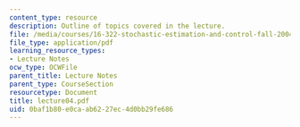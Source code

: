 ```yaml
---
content_type: resource
description: Outline of topics covered in the lecture.
file: /media/courses/16-322-stochastic-estimation-and-control-fall-2004/0baf1b80e0caab6227ec4d0bb29fe686_lecture04.pdf
file_type: application/pdf
learning_resource_types:
- Lecture Notes
ocw_type: OCWFile
parent_title: Lecture Notes
parent_type: CourseSection
resourcetype: Document
title: lecture04.pdf
uid: 0baf1b80-e0ca-ab62-27ec-4d0bb29fe686
---
```

